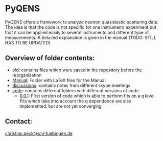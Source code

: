 PyQENS
======

PyQENS offers a framework to analyze neutron quasielastic scattering data. The idea is that the code is not specific for one instrument/ experiment but that it can be applied easily to several instruments and different type of measurements.
A detailed explanation is given in the manual (TODO: STILL HAS TO BE UPDATED)

Overview of folder contents:
----------------------------
* [old](old): contains files which were saved in the repository before the reorganization
* [Manual](Manual): Folder with LaTeX files for the Manual
* [discussions](discussions): contains notes from different skype meetings
* [code](Code): contains different folders with different versions of code:
  * [0.0.1](Code/0.0.1/): First version of code which is able to perform fits on a q level.  Fits which take into account the q dependence are also implemented, but are not yet converging

Contact:
--------
christian.beck@uni-tuebingen.de
